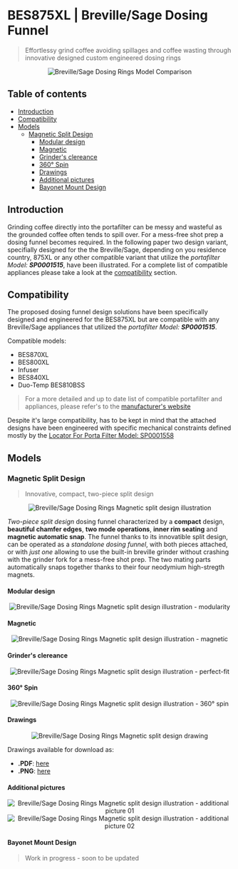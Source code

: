 # BES875XL | Breville/Sage Dosing Funnel <!-- omit in toc -->
> Effortlessy grind coffee avoiding spillages and coffee wasting through innovative designed custom engineered dosing rings

<span style="display:block;text-align:center">
    <img src="./assets/bes875xl-dosing-rings-comparison-front.png" alt="Breville/Sage Dosing Rings Model Comparison">
</span>

## Table of contents <!-- omit in toc -->
- [Introduction](#introduction)
- [Compatibility](#compatibility)
- [Models](#models)
  - [Magnetic Split Design](#magnetic-split-design)
    - [Modular design](#modular-design)
    - [Magnetic](#magnetic)
    - [Grinder's clereance](#grinders-clereance)
    - [360° Spin](#360%c2%b0-spin)
    - [Drawings](#drawings)
    - [Additional pictures](#additional-pictures)
    - [Bayonet Mount Design](#bayonet-mount-design)

## Introduction

Grinding coffee directly into the portafilter can be messy and wasteful  as the grounded coffee often tends to spill over. For a mess-free shot prep a dosing funnel becomes required. In the following paper two design variant, specifially designed for the the Breville/Sage, depending on you residence country, 875XL or any other compatible variant that utilize the _portafilter Model: __SP0001515___, have been illustrated. For a complete list of compatible appliances please take a look at the [compatibility](#compatibility) section.

## Compatibility

The proposed dosing funnel design solutions have been specifically designed and engineered for the BES875XL but are compatible with any Breville/Sage appliances that utilized the _portafilter Model: __SP0001515___.

Compatible models:
* BES870XL
* BES800XL
* Infuser
* BES840XL
* Duo-Temp BES810BSS

> For a more detailed and up to date list of compatible portafilter and appliances, please refer's to the [manufacturer's website](https://www.breville.com/us/en/parts-accessories/parts/sp0001515.html)

Despite it's large compatibility, has to be kept in mind that the attached designs have been engineered with specific mechanical constraints defined mostly by the [Locator For Porta Filter Model: SP0001558]((https://www.ereplacementparts.com/locator-for-porta-filter-p-1810332.html?osCsid=m8t7f3h5rjta44luisd92trhb4))

## Models

### Magnetic Split Design
> Innovative, compact, two-piece split design

<span style="display:block;text-align:center">
    <img src="./assets/bes875xl-dosing-rings-r3smd-illustration01.png" alt="Breville/Sage Dosing Rings Magnetic split design illustration">
</span>

_Two-piece split design_ dosing funnel characterized by a __compact__ design, __beautiful chamfer edges__, __two mode operations__, __inner rim seating__ and __magnetic automatic snap__. The funnel thanks to its innovatible split design, can be operated as a _standalone dosing funnel_, with both pieces attached, or with _just one_ allowing to use the built-in breville grinder without crashing with the grinder fork for a mess-free shot prep. The two mating parts automatically snaps together thanks to their four neodymium high-stregth magnets.

#### Modular design

<span style="display:block;text-align:center">
    <img src="./assets/bes875xl-dosing-rings-r3smd-feature01.png" alt="Breville/Sage Dosing Rings Magnetic split design illustration - modularity">
</span>

#### Magnetic

<span style="display:block;text-align:center">
    <img src="./assets/bes875xl-dosing-rings-r3smd-feature03.png" alt="Breville/Sage Dosing Rings Magnetic split design illustration - magnetic">
</span>

#### Grinder's clereance

<span style="display:block;text-align:center">
    <img src="./assets/bes875xl-dosing-rings-r3smd-feature04.png" alt="Breville/Sage Dosing Rings Magnetic split design illustration - perfect-fit">
</span>

#### 360° Spin

<span style="display:block;text-align:center">
    <img src="./assets/bes875xl-dosing-rings-r3smd-feature02.png" alt="Breville/Sage Dosing Rings Magnetic split design illustration - 360° spin">
</span>

#### Drawings

<span style="display:block;text-align:center">
    <img src="./bes875xl-r3smd-a/bes875xl-r3smd-a-drawing.png" alt="Breville/Sage Dosing Rings Magnetic split design drawing">
</span>

Drawings available for download as:
* __.PDF__: [here](./bes875xl-r3smd-a/bes875xl-r3smd-a-drawing.pdf)
* __.PNG__: [here](./bes875xl-r3smd-a/bes875xl-r3smd-a-drawing.png)

#### Additional pictures

<span style="display:block;text-align:center">
    <img src="./assets/bes875xl-dosing-rings-r3smd-add01.png" alt="Breville/Sage Dosing Rings Magnetic split design illustration - additional picture 01">
</span>

<span style="display:block;text-align:center">
    <img src="./assets/bes875xl-dosing-rings-r3smd-add02.png" alt="Breville/Sage Dosing Rings Magnetic split design illustration - additional picture 02">
</span>

#### Bayonet Mount Design

> Work in progress - soon to be updated